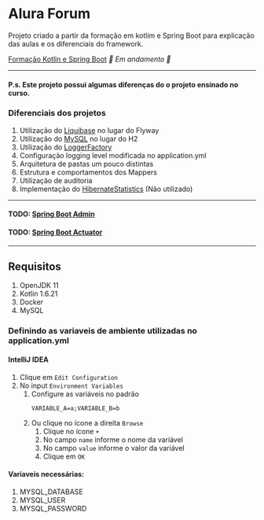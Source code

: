 # Alura Forum
Projeto criado a partir da formação em kotlim e Spring Boot para explicação das aulas e os diferenciais do framework.

[Formação Kotlin e Spring Boot](https://cursos.alura.com.br/formacao-kotlin-spring-boot) *🚧 Em andamento 🚧*

---

#### P.s. Este projeto possui algumas diferenças do o projeto ensinado no curso.

### Diferenciais dos projetos
1. Utilização do [Liquibase](https://contribute.liquibase.com/extensions-integrations/directory/integration-docs/springboot/springboot/) no lugar do Flyway
2. Utilização do [MySQL](https://spring.io/guides/gs/accessing-data-mysql/) no lugar do H2
3. Utilização do [LoggerFactory](https://www.slf4j.org/api/org/slf4j/LoggerFactory.html)
4. Configuração logging level modificada no application.yml
5. Arquitetura de pastas um pouco distintas
6. Estrutura e comportamentos dos Mappers
7. Utilização de auditoria
8. Implementação do [HibernateStatistics](https://docs.jboss.org/hibernate/orm/current/userguide/html_single/Hibernate_User_Guide.html#statistics) (Não utilizado)

---

#### TODO: [Spring Boot Admin](https://www.baeldung.com/spring-boot-changing-log-level-at-runtime)
#### TODO: [Spring Boot Actuator](https://docs.spring.io/spring-boot/docs/current/reference/html/actuator.html)

---

## Requisitos
1. OpenJDK 11
2. Kotlin 1.6.21
3. Docker
4. MySQL

### Definindo as variaveis de ambiente utilizadas no application.yml 
#### IntelliJ IDEA

1. Clique em `Edit Configuration`
2. No input `Environment Variables`
    1. Configure as variáveis no padrão
        ```
        VARIABLE_A=a;VARIABLE_B=b
        ```
    2. Ou clique no ícone a direita `Browse`
        1. Clique no ícone `+`
        2. No campo `name` informe o nome da variável
        3. No campo `value` informe o valor da variável
        4. Clique em `OK`

#### Variaveis necessárias:
1. MYSQL_DATABASE 
2. MYSQL_USER
3. MYSQL_PASSWORD